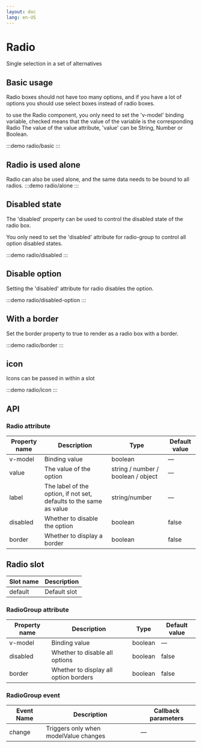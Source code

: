 ```yaml
---
layout: doc
lang: en-US
---
```


# Radio

Single selection in a set of alternatives

## Basic usage

Radio boxes should not have too many options, and if you have a lot of options you should use select boxes instead of
radio boxes.

to use the Radio component, you only need to set the 'v-model' binding variable,
checked means that the value of the variable is the corresponding Radio
The value of the value attribute, 'value' can be String, Number or Boolean.

:::demo
radio/basic
:::

## Radio is used alone

Radio can also be used alone, and the same data needs to be bound to all radios.
:::demo
radio/alone
:::

## Disabled state

The 'disabled' property can be used to control the disabled state of the radio box.

You only need to set the 'disabled' attribute for radio-group to control all option disabled states.

:::demo
radio/disabled
:::

## Disable option

Setting the 'disabled' attribute for radio disables the option.

:::demo
radio/disabled-option
:::

## With a border

Set the border property to true to render as a radio box with a border.

:::demo
radio/border
:::

## icon

Icons can be passed in within a slot

:::demo
radio/icon
:::

## API

### Radio attribute

| Property name | Description                                                        | Type                               | Default value |
|---------------|--------------------------------------------------------------------|------------------------------------|---------------|
| v-model       | Binding value                                                      | boolean                            | —             |
| value         | The value of the option                                            | string / number / boolean / object | —             |
| label         | The label of the option, if not set, defaults to the same as value | string/number                      | —             |
| disabled      | Whether to disable the option                                      | boolean                            | false         |
| border	       | Whether to display a border                                        | boolean                            | false         |

## Radio slot

| Slot name | Description |
| ------- |------|
| default | Default slot |

### RadioGroup attribute

| Property name | Description                           | Type    | Default value |
|---------------|---------------------------------------|---------|---------------|
| v-model       | Binding value                         | boolean | —             |
| disabled      | Whether to disable all options        | boolean | false         |
| border	       | Whether to display all option borders | boolean | false         |


### RadioGroup event

| Event Name | Description | Callback parameters                       |
|------------|-------------|-------------------------------------------|
| change     |   Triggers only when modelValue changes          |  — |


